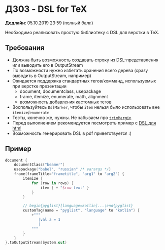 # ДЗ03 - DSL for TeX

**Дедлайн**: 05.10.2019 23:59 (полный балл)

Необходимо реализовать простую библиотеку с DSL для верстки в TeX.

## Требования
- Должна быть возможность создавать строку из DSL-представления или выводить его в OutputStream
- По возможности нужно избегать хранения всего дерева (сразу выводить в OutputStream, например)
- Ожидается поддержка стандартных тегов/комманд, используемых при верстке презентации
    - document, documentclass, usepackage
    - frame, itemize, enumerate, math, alignment
    - возможность добавления кастомных тегов
- Воспользуйтесь `DslMarker`, чтобы `item` нельзя было использовать вне `itemize`/`enumerate`
- Тесты, конечно же, нужны. Не забываем про [`trimMargin`](http://kotlinlang.org/api/latest/jvm/stdlib/kotlin.text/trim-margin.html)
- Перед выполнением рекомендуется посмотреть пример с [DSL для html](https://kotlinlang.org/docs/reference/type-safe-builders.html)
- Возможность генерировать DSL в pdf приветствуется :)

## Пример
```kotlin
document {
    documentClass("beamer")
    usepackage("babel", "russian" /* varargs */)
    frame(frameTitle="frametitle", "arg1" to "arg2") {
        itemize {
            for (row in rows) {
                item { + "$row text" }
            }
        }

        // begin{pyglist}[language=kotlin]...\end{pyglist}
        customTag(name = "pyglist", "language" to "kotlin") {
            +"""
               |val a = 1
               |
            """
        }
    }
}.toOutputStream(System.out)
```

